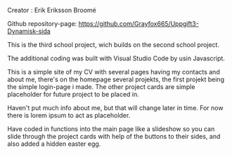 Creator : Erik Eriksson Broomé

Github repository-page: https://github.com/Grayfox665/Uppgift3-Dynamisk-sida

This is the third school project, wich builds on the second school project.

The additional coding was built with Visual Studio Code by usin Javascript.

This is a simple site of my CV with several pages having my contacts and about me, there's on the homepage several projekts, the first projekt being the simple login-page i made. 
The other project cards are simple placeholder for future project to be placed in.

Haven't put much info about me, but that will change later in time. For now there is lorem ipsum to act as placeholder.

Have coded in functions into the main page like a slideshow so you can slide through the project cards with help  of the buttons to their sides, and also added a hidden easter egg.